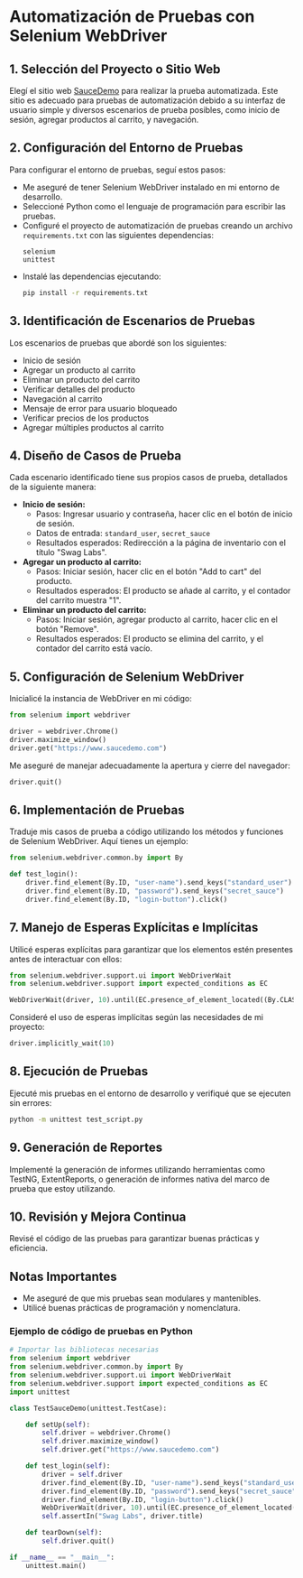 # Automatización de Pruebas con Selenium WebDriver

## 1. Selección del Proyecto o Sitio Web
Elegí el sitio web [SauceDemo](https://www.saucedemo.com) para realizar la prueba automatizada. Este sitio es adecuado para pruebas de automatización debido a su interfaz de usuario simple y diversos escenarios de prueba posibles, como inicio de sesión, agregar productos al carrito, y navegación.

## 2. Configuración del Entorno de Pruebas
Para configurar el entorno de pruebas, seguí estos pasos:
- Me aseguré de tener Selenium WebDriver instalado en mi entorno de desarrollo.
- Seleccioné Python como el lenguaje de programación para escribir las pruebas.
- Configuré el proyecto de automatización de pruebas creando un archivo `requirements.txt` con las siguientes dependencias:
  ```
  selenium
  unittest
  ```
- Instalé las dependencias ejecutando:
  ```bash
  pip install -r requirements.txt
  ```

## 3. Identificación de Escenarios de Pruebas
Los escenarios de pruebas que abordé son los siguientes:
- Inicio de sesión
- Agregar un producto al carrito
- Eliminar un producto del carrito
- Verificar detalles del producto
- Navegación al carrito
- Mensaje de error para usuario bloqueado
- Verificar precios de los productos
- Agregar múltiples productos al carrito

## 4. Diseño de Casos de Prueba
Cada escenario identificado tiene sus propios casos de prueba, detallados de la siguiente manera:
- **Inicio de sesión:**
  - Pasos: Ingresar usuario y contraseña, hacer clic en el botón de inicio de sesión.
  - Datos de entrada: `standard_user`, `secret_sauce`
  - Resultados esperados: Redirección a la página de inventario con el título "Swag Labs".
- **Agregar un producto al carrito:**
  - Pasos: Iniciar sesión, hacer clic en el botón "Add to cart" del producto.
  - Resultados esperados: El producto se añade al carrito, y el contador del carrito muestra "1".
- **Eliminar un producto del carrito:**
  - Pasos: Iniciar sesión, agregar producto al carrito, hacer clic en el botón "Remove".
  - Resultados esperados: El producto se elimina del carrito, y el contador del carrito está vacío.

## 5. Configuración de Selenium WebDriver
Inicialicé la instancia de WebDriver en mi código:
```python
from selenium import webdriver

driver = webdriver.Chrome()
driver.maximize_window()
driver.get("https://www.saucedemo.com")
```
Me aseguré de manejar adecuadamente la apertura y cierre del navegador:
```python
driver.quit()
```

## 6. Implementación de Pruebas
Traduje mis casos de prueba a código utilizando los métodos y funciones de Selenium WebDriver. Aquí tienes un ejemplo:
```python
from selenium.webdriver.common.by import By

def test_login():
    driver.find_element(By.ID, "user-name").send_keys("standard_user")
    driver.find_element(By.ID, "password").send_keys("secret_sauce")
    driver.find_element(By.ID, "login-button").click()
```

## 7. Manejo de Esperas Explícitas e Implícitas
Utilicé esperas explícitas para garantizar que los elementos estén presentes antes de interactuar con ellos:
```python
from selenium.webdriver.support.ui import WebDriverWait
from selenium.webdriver.support import expected_conditions as EC

WebDriverWait(driver, 10).until(EC.presence_of_element_located((By.CLASS_NAME, "inventory_list")))
```
Consideré el uso de esperas implícitas según las necesidades de mi proyecto:
```python
driver.implicitly_wait(10)
```

## 8. Ejecución de Pruebas
Ejecuté mis pruebas en el entorno de desarrollo y verifiqué que se ejecuten sin errores:
```bash
python -m unittest test_script.py
```

## 9. Generación de Reportes
Implementé la generación de informes utilizando herramientas como TestNG, ExtentReports, o generación de informes nativa del marco de prueba que estoy utilizando.

## 10. Revisión y Mejora Continua
Revisé el código de las pruebas para garantizar buenas prácticas y eficiencia.

## Notas Importantes
- Me aseguré de que mis pruebas sean modulares y mantenibles.
- Utilicé buenas prácticas de programación y nomenclatura.

### Ejemplo de código de pruebas en Python
```python
# Importar las bibliotecas necesarias
from selenium import webdriver
from selenium.webdriver.common.by import By
from selenium.webdriver.support.ui import WebDriverWait
from selenium.webdriver.support import expected_conditions as EC
import unittest

class TestSauceDemo(unittest.TestCase):

    def setUp(self):
        self.driver = webdriver.Chrome()
        self.driver.maximize_window()
        self.driver.get("https://www.saucedemo.com")

    def test_login(self):
        driver = self.driver
        driver.find_element(By.ID, "user-name").send_keys("standard_user")
        driver.find_element(By.ID, "password").send_keys("secret_sauce")
        driver.find_element(By.ID, "login-button").click()
        WebDriverWait(driver, 10).until(EC.presence_of_element_located((By.CLASS_NAME, "inventory_list")))
        self.assertIn("Swag Labs", driver.title)

    def tearDown(self):
        self.driver.quit()

if __name__ == "__main__":
    unittest.main()
```

